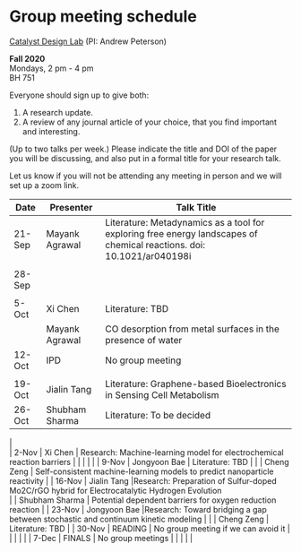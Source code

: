 # Group meeting schedule #
[Catalyst Design Lab](http://brown.edu/go/catalyst) (PI: Andrew Peterson)

**Fall 2020**  
Mondays, 2 pm - 4 pm  
BH 751

Everyone should sign up to give both:

1. A research update.
2. A review of any journal article of your choice, that you find important and interesting.

(Up to two talks per week.) Please indicate the title and DOI of the paper you will be discussing, and also put in a formal title for your research talk.

Let us know if you will not be attending any meeting in person and we will set up a zoom link.


|   Date     |   Presenter   |   Talk Title                                              |
| ---------- | ------------- | --------------------------------------------------------- |
| 21-Sep     | Mayank Agrawal| Literature: Metadynamics as a tool for exploring free energy landscapes of chemical reactions. doi:  10.1021/ar040198i |
|            |               |                                                           |
| 28-Sep     |               |                                                           |
|            |               |                                                           |
| 5-Oct      | Xi Chen       | Literature: TBD                                         |
|            | Mayank Agrawal| CO desorption from metal surfaces in the presence of water  |
| 12-Oct     |  IPD          | No group meeting                                          |
|            |               |                                                           |
| 19-Oct     | Jialin Tang   |Literature: Graphene-based Bioelectronics in Sensing Cell Metabolism                                                           |            |               |                                                           |
| 26-Oct     | Shubham Sharma| Literature: To be decided                                  |                        |
|            
| 2-Nov      | Xi Chen       | Research: Machine-learning model for electrochemical reaction barriers                                         |
|            |               |                                                           |
| 9-Nov      |  Jongyoon Bae | Literature: TBD                                           |
|            |  Cheng Zeng   | Self-consistent machine-learning models to predict nanoparticle reactivity                                                          |
| 16-Nov     |  Jialin Tang  |Research: Preparation of Sulfur-doped Mo2C/rGO hybrid for Electrocatalytic Hydrogen Evolution                                                          
|            |     Shubham Sharma       | Potential dependent barriers for oxygen reduction reaction                                                     |
| 23-Nov     |  Jongyoon Bae |Research: Toward bridging a gap between stochastic and continuum kinetic modeling                                                           |
|            |   Cheng Zeng  | Literature: TBD                                           |
| 30-Nov     |   READING     | No group meeting if we can avoid it                       |
|            |               |                                                           |
| 7-Dec      |   FINALS      | No group meetings                                         |
|            |               |                                                           |